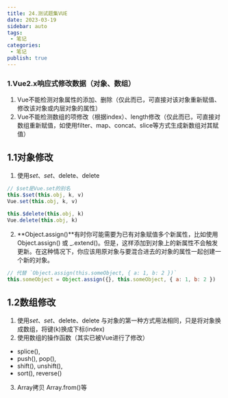 ```yaml
---
title: 24.测试题集VUE
date: 2023-03-19
sidebar: auto
tags:
 - 笔记
categories:
 - 笔记
publish: true
---
```


### 1.Vue2.x响应式修改数据（对象、数组）
1. Vue不能检测对象属性的添加、删除（仅此而已，可直接对该对象重新赋值、修改该对象或内层对象的属性）
2. Vue不能检测数组的项修改（根据index）、length修改（仅此而已，可直接对数组重新赋值，如使用filter、map、concat、slice等方式生成新数组对其赋值）

## 1.1对象修改
1. 使用$set、set、$delete、delete
```js
// $set是Vue.set的别名
this.$set(this.obj, k, v)
Vue.set(this.obj, k, v)
 
this.$delete(this.obj, k)
Vue.delete(this.obj, k)
```
2. **Object.assign()**有时你可能需要为已有对象赋值多个新属性，比如使用 Object.assign() 或 _.extend()。但是，这样添加到对象上的新属性不会触发更新。在这种情况下，你应该用原对象与要混合进去的对象的属性一起创建一个新的对象。
```js
// 代替 `Object.assign(this.someObject, { a: 1, b: 2 })`
this.someObject = Object.assign({}, this.someObject, { a: 1, b: 2 })
```
## 1.2数组修改
1. 使用$set、set、$delete、delete
与对象的第一种方式用法相同，只是将对象换成数组，将键(k)换成下标(index)
2. 使用数组的操作函数（其实已被Vue进行了修改）
- splice(),
- push(), pop(),
- shift(), unshift(),
- sort(), reverse()
3. Array拷贝
Array.from()等
